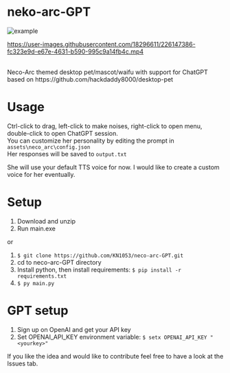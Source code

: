 # neko-arc-GPT
![example](https://user-images.githubusercontent.com/18296611/226432416-eee1fe2b-94c1-4094-a3ba-173506b5b55d.gif)

https://user-images.githubusercontent.com/18296611/226147386-fc323e9d-e67e-4631-b590-995c9a14fb4c.mp4

<br>
Neco-Arc themed desktop pet/mascot/waifu with support for ChatGPT based on https://github.com/hackdaddy8000/desktop-pet

# Usage
Ctrl-click to drag, left-click to make noises, right-click to open menu, double-click to open ChatGPT session.
<br>
You can customize her personality by editing the prompt in ```assets\neco_arc\config.json```
<br>
Her responses will be saved to ```output.txt```

She will use your default TTS voice for now. I would like to create a custom voice for her eventually.

# Setup
1. Download and unzip
2. Run main.exe

or

1. ```$ git clone https://github.com/KN1053/neco-arc-GPT.git```
2. cd to neco-arc-GPT directory
3. Install python, then install requirements:
```$ pip install -r requirements.txt```
4. ```$ py main.py```

# GPT setup
1. Sign up on OpenAI and get your API key
2. Set OPENAI_API_KEY environment variable: ```$ setx OPENAI_API_KEY "<yourkey>"```

If you like the idea and would like to contribute feel free to have a look at the Issues tab.
